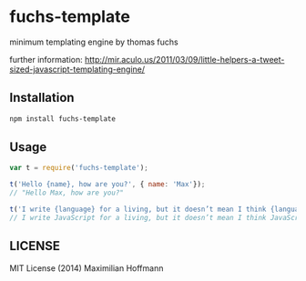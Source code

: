 # fuchs-template
minimum templating engine by thomas fuchs

further information: http://mir.aculo.us/2011/03/09/little-helpers-a-tweet-sized-javascript-templating-engine/

## Installation

```bash
npm install fuchs-template
```

## Usage

```js
var t = require('fuchs-template');

t('Hello {name}, how are you?', { name: 'Max'});
// "Hello Max, how are you?"

t('I write {language} for a living, but it doesn’t mean I think {language} is the best language ever.', { language: 'JavaScript'});
// I write JavaScript for a living, but it doesn’t mean I think JavaScript is the best language ever.
```

## LICENSE

MIT License (2014) Maximilian Hoffmann
